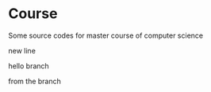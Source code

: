 # Course
Some source codes for master course of computer science

new line

hello branch

from the branch
